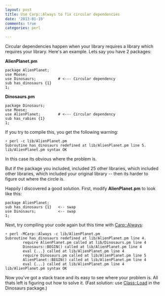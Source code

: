 ```yaml
---
layout: post
title: Use Carp::Always to fix circular dependencies
date: '2013-01-19'
comments: true
categories: perl

---
```


Circular dependencies happen when your library requires a library which
requires your library.  Here's an example.  Lets say you have 2 packages:  

**AlienPlanet.pm**

    package AlienPlanet;
    use Moose;
    use Dinosaurs;          # <--- Circular dependency
    sub has_dinosaurs {1}
    1;

**Dinosaurs.pm**

    package Dinosaurs;
    use Moose;
    use AlienPlanet;        # <--- Circular dependency
    sub has_rabies {1}
    1;

If you try to compile this, you get the following warning:

    ⚡ perl -c lib/AlienPlanet.pm 
    Subroutine has_dinosaurs redefined at lib/AlienPlanet.pm line 5.
    lib/AlienPlanet.pm syntax OK

In this case its obvious where the problem is.  

But if the package you included, included 25 other libraries, which included
other libraries, which included your original library -- then its harder to
figure out where the circle is.

Happily I discovered a good solution. First, modify **AlienPlanet.pm** to look
like this:

    package AlienPlanet;
    sub has_dinosaurs {1}   <-- swap
    use Dinosaurs;          <-- swap
    1;

Next, try compiling your code again but this time with
[Carp::Always](http://perladvent.org/2011/2011-12-04.html):

    ⚡ perl -MCarp::Always -c lib/AlienPlanet.pm                                                                                                            
    Subroutine has_dinosaurs redefined at lib/AlienPlanet.pm line 4.
            require AlienPlanet.pm called at lib/Dinosaurs.pm line 4
            Dinosaurs::BEGIN() called at lib/AlienPlanet.pm line 4
            eval {...} called at lib/AlienPlanet.pm line 4
            require Dinosaurs.pm called at lib/AlienPlanet.pm line 5
            AlienPlanet::BEGIN() called at lib/AlienPlanet.pm line 4
            eval {...} called at lib/AlienPlanet.pm line 4
    lib/AlienPlanet.pm syntax OK

Now you've got a stack trace and its easy to see where your problem is.  All
thats left is figuring out how to solve it. (Fast solution: use
[Class::Load](https://metacpan.org/module/Class::Load) in the Dinosaurs
package.)
